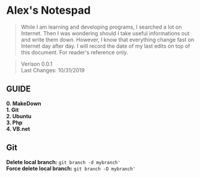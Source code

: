 # Alex's Notespad
>While I am learning and developing programs, I searched a lot on Internet. Then I was wondering should I take useful informations out and write them down. However, I know that everything change fast on Internet day after day. I will record the date of my last edits on top of this document. For reader's reference only.</br>

>Verison 0.0.1 </br>
>Last Changes: 10/31/2019 </br>

## GUIDE
**0. MakeDown** </br>
**1. Git** </br>
**2. Ubuntu** </br>
**3. Php** </br>
**4. VB.net** </br>

## Git
**Delete local branch:** `git branch -d mybranch'`  </br>
**Force delete local branch:** `git branch -D mybranch'` </br>
